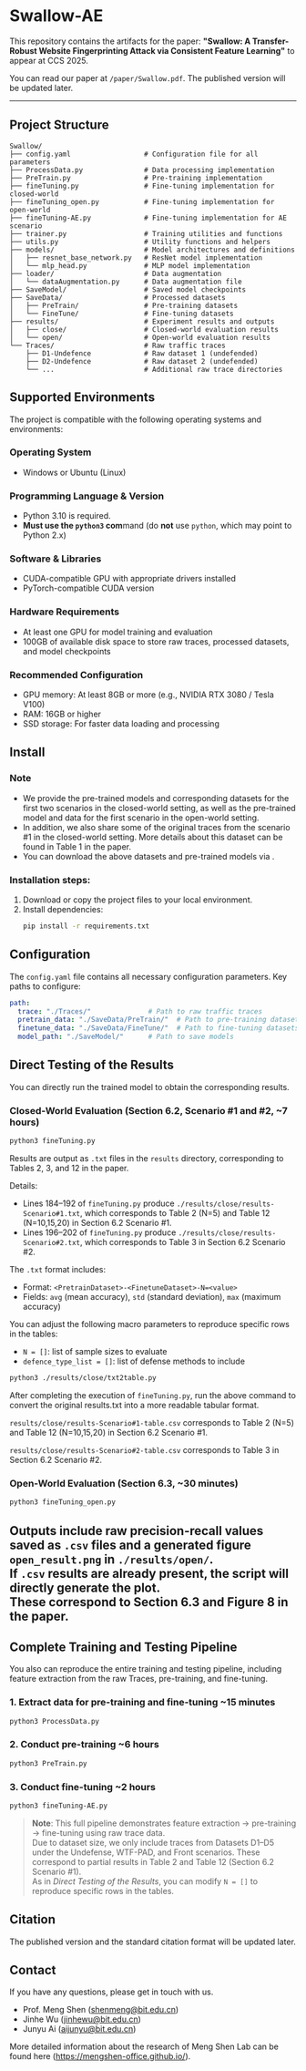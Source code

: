 # Swallow-AE

This repository contains the artifacts for the paper:
**"Swallow: A Transfer-Robust Website Fingerprinting Attack via Consistent Feature Learning"**
to appear at CCS 2025.

You can read our paper at `/paper/Swallow.pdf`. The published version will be updated later.

---

## Project Structure
```
Swallow/
├── config.yaml                  # Configuration file for all parameters
├── ProcessData.py               # Data processing implementation
├── PreTrain.py                  # Pre-training implementation
├── fineTuning.py                # Fine-tuning implementation for closed-world
├── fineTuning_open.py           # Fine-tuning implementation for open-world
├── fineTuning-AE.py             # Fine-tuning implementation for AE scenario
├── trainer.py                   # Training utilities and functions
├── utils.py                     # Utility functions and helpers
├── models/                      # Model architectures and definitions
│   ├── resnet_base_network.py   # ResNet model implementation
│   └── mlp_head.py              # MLP model implementation
├── loader/                      # Data augmentation
│   └── dataAugmentation.py      # Data augmentation file
├── SaveModel/                   # Saved model checkpoints
├── SaveData/                    # Processed datasets
│   ├── PreTrain/                # Pre-training datasets
│   └── FineTune/                # Fine-tuning datasets
├── results/                     # Experiment results and outputs
│   ├── close/                   # Closed-world evaluation results
│   └── open/                    # Open-world evaluation results
└── Traces/                      # Raw traffic traces
    ├── D1-Undefence             # Raw dataset 1 (undefended)
    ├── D2-Undefence             # Raw dataset 2 (undefended)
    └── ...                      # Additional raw trace directories
```
## Supported Environments
The project is compatible with the following operating systems and environments:

### Operating System
- Windows or Ubuntu (Linux)
### Programming Language & Version
- Python 3.10 is required.
- **Must use the `python3` com**mand (do **not** use `python`, which may point to Python 2.x)
### Software & Libraries
- CUDA-compatible GPU with appropriate drivers installed
- PyTorch-compatible CUDA version
### Hardware Requirements
- At least one GPU for model training and evaluation
- 100GB of available disk space to store raw traces, processed datasets, and model checkpoints
### Recommended Configuration
- GPU memory: At least 8GB or more (e.g., NVIDIA RTX 3080 / Tesla V100)
- RAM: 16GB or higher
- SSD storage: For faster data loading and processing


## Install

### Note
- We provide the pre-trained models and corresponding datasets for the first two scenarios in the closed-world setting, as well as the pre-trained model and data for the first scenario in the open-world setting. 
- In addition, we also share some of the original traces from the scenario #1 in the closed-world setting. More details about this dataset can be found in Table 1 in the paper.
- You can download the above datasets and pre-trained models via .

### Installation steps:
1. Download or copy the project files to your local environment.
2. Install dependencies:
    ```bash
    pip install -r requirements.txt
    ```

## Configuration

The `config.yaml` file contains all necessary configuration parameters. Key paths to configure:

```yaml
path:
  trace: "./Traces/"              # Path to raw traffic traces
  pretrain_data: "./SaveData/PreTrain/"  # Path to pre-training datasets
  finetune_data: "./SaveData/FineTune/"  # Path to fine-tuning datasets
  model_path: "./SaveModel/"      # Path to save models
```




## Direct Testing of the Results

You can directly run the trained model to obtain the corresponding results.

### Closed-World Evaluation (Section 6.2, Scenario #1 and #2, ~7 hours)
```bash
python3 fineTuning.py
```
Results are output as `.txt` files in the `results` directory, corresponding to Tables 2, 3, and 12 in the paper.

Details:
- Lines 184–192 of `fineTuning.py` produce `./results/close/results-Scenario#1.txt`, which corresponds to Table 2 (N=5) and Table 12 (N=10,15,20) in Section 6.2 Scenario #1.
- Lines 196–202 of `fineTuning.py` produce `./results/close/results-Scenario#2.txt`, which corresponds to Table 3 in Section 6.2 Scenario #2.

The `.txt` format includes:
- Format: `<PretrainDataset>-<FinetuneDataset>-N=<value>`
- Fields: `avg` (mean accuracy), `std` (standard deviation), `max` (maximum accuracy)

You can adjust the following macro parameters to reproduce specific rows in the tables:
- `N = []`: list of sample sizes to evaluate
- `defence_type_list = []`: list of defense methods to include

```bash
python3 ./results/close/txt2table.py
```
After completing the execution of `fineTuning.py`, run the above command to convert the original results.txt into a more readable tabular format.

`results/close/results-Scenario#1-table.csv` corresponds to Table 2 (N=5) and Table 12 (N=10,15,20) in Section 6.2 Scenario #1.

`results/close/results-Scenario#2-table.csv` corresponds to Table 3 in Section 6.2 Scenario #2.


### Open-World Evaluation (Section 6.3, ~30 minutes)
```bash
python3 fineTuning_open.py
```
Outputs include raw precision-recall values saved as `.csv` files and a generated figure `open_result.png` in `./results/open/`.  
If `.csv` results are already present, the script will directly generate the plot.  
These correspond to Section 6.3 and Figure 8 in the paper.
---

## Complete Training and Testing Pipeline

You also can reproduce the entire training and testing pipeline, including feature extraction from the raw Traces, pre-training, and fine-tuning.


### 1. Extract data for pre-training and fine-tuning ~15 minutes
```bash
python3 ProcessData.py
```

### 2. Conduct pre-training ~6 hours
```bash
python3 PreTrain.py
```

### 3. Conduct fine-tuning ~2 hours
```bash
python3 fineTuning-AE.py
```

> **Note**: This full pipeline demonstrates feature extraction → pre-training → fine-tuning using raw trace data.  
> Due to dataset size, we only include traces from Datasets D1–D5 under the Undefense, WTF-PAD, and Front scenarios. These correspond to partial results in Table 2 and Table 12 (Section 6.2 Scenario #1).  
> As in *Direct Testing of the Results*, you can modify `N = []` to reproduce specific rows in the tables.



## Citation
The published version and the standard citation format will be updated later.
## Contact
If you have any questions, please get in touch with us.
* Prof. Meng Shen ([shenmeng@bit.edu.cn](shenmeng@bit.edu.cn))
* Jinhe Wu ([jinhewu@bit.edu.cn](jikexin@bit.edu.cn))
* Junyu Ai (aijunyu@bit.edu.cn)

More detailed information about the research of Meng Shen Lab can be found here (https://mengshen-office.github.io/).
